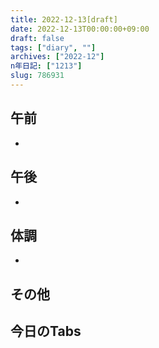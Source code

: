 ```yaml
---
title: 2022-12-13[draft]
date: 2022-12-13T00:00:00+09:00
draft: false
tags: ["diary", ""]
archives: ["2022-12"]
n年日記: ["1213"]
slug: 786931
---
```

## 午前
- 
## 午後
- 
## 体調
- 
## その他
## 今日のTabs